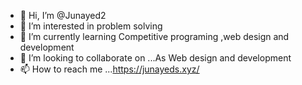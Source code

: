 - 👋 Hi, I’m @Junayed2
- 👀 I’m interested in problem solving 
- 🌱 I’m currently learning Competitive programing ,web design and development
- 💞️ I’m looking to collaborate on ...As Web design and development
- 📫 How to reach me ...https://junayeds.xyz/

<!---
Hi! I’m Muhammad Junayed.  I’m learning computer science myself​ .Now I doing competitive  programming. Moreover  I  also learning web design and development . I’m very conscious of my work. Because my work is my life. I don’t know anything without my work. I always try properly utilized my time. Because time is a very important thing for every human. So we should be proper utilized our time. I know that I’m a tiny person in the whole world, but I try to do from my position better working. Inshallah one time I can succeed in my life.
Thank you my dear friend’s.
Regards to all.
--->
